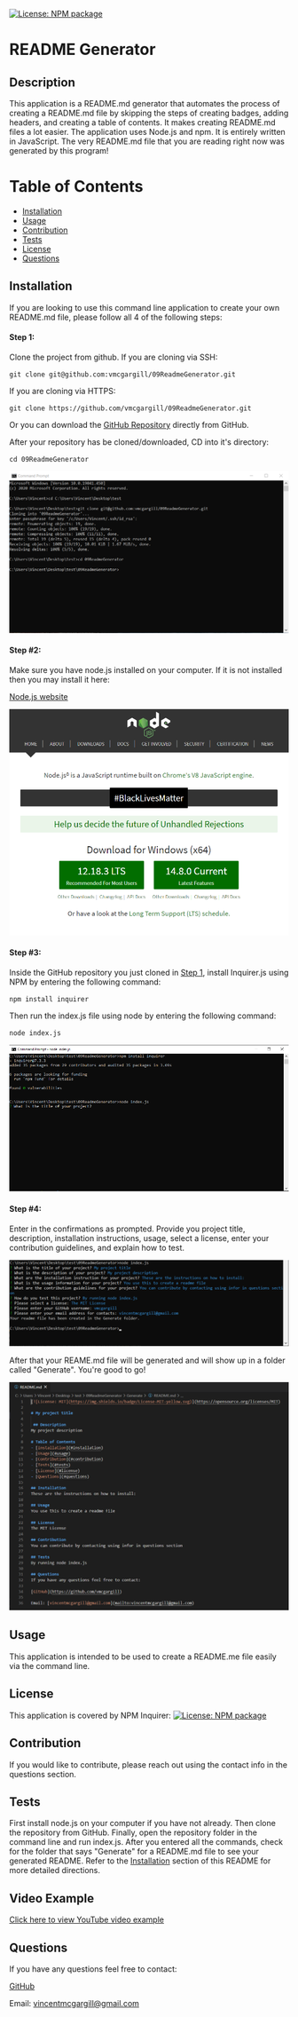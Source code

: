 [![License: NPM package](https://img.shields.io/badge/License-NPM%20Inquirer%20Package-green.svg)](https://www.npmjs.com/package/inquirer)

# README Generator
 
 ## Description 
This application is a README.md generator that automates the process of creating a README.md file by skipping the steps of creating badges, adding headers, and creating a table of contents. It makes creating README.md files a lot easier. The application uses Node.js and npm. It is entirely written in JavaScript. The very README.md file that you are reading right now was generated by this program!
 
# Table of Contents 
- [Installation](#installation) 
- [Usage](#usage) 
- [Contribution](#contribution) 
- [Tests](#tests) 
- [License](#license) 
- [Questions](#questions) 
 
## Installation

If you are looking to use this command line application to create your own README.md file, please follow all 4 of the following steps:

#### Step 1: 

Clone the project from github. If you are cloning via SSH:

```
git clone git@github.com:vmcgargill/09ReadmeGenerator.git 
```

If you are cloning via HTTPS:

```
git clone https://github.com/vmcgargill/09ReadmeGenerator.git
```

Or you can download the [GitHub Repository](https://github.com/vmcgargill/09ReadmeGenerator) directly from GitHub. 

After your repository has be cloned/downloaded, CD into it's directory:

```
cd 09ReadmeGenerator
```

![Step 1](./images/Screenshot_1.png)

#### Step #2:

Make sure you have node.js installed on your computer. If it is not installed then you may install it here:

[Node.js website](https://nodejs.org/en)

![Step 2](./images/Screenshot_2.png)

#### Step #3: 

Inside the GitHub repository you just cloned in [Step 1](####Step1:), install Inquirer.js using NPM by entering the following command:

```
npm install inquirer
```

Then run the index.js file using node by entering the following command: 

```
node index.js
``` 

![Step 3](./images/Screenshot_3.png)

#### Step #4:

Enter in the confirmations as prompted. Provide you project title, description, installation instructions, usage, select a license, enter your contribution guidelines, and explain how to test. 

![Step 4](./images/Screenshot_4.png)

After that your REAME.md file will be generated and will show up in a folder called "Generate". You're good to go! 

![Results](./images/Screenshot_5.png)
 
## Usage 
This application is intended to be used to create a README.me file easily via the command line.

## License
This application is covered by NPM Inquirer: [![License: NPM package](https://img.shields.io/badge/License-NPM%20Inquirer%20Package-green.svg)](https://www.npmjs.com/package/inquirer)
 
## Contribution 
If you would like to contribute, please reach out using the contact info in the questions section.
 
## Tests 
First install node.js on your computer if you have not already. Then clone the repository from GitHub. Finally, open the repository folder in the command line and run index.js. After you entered all the commands, check for the folder that says "Generate" for a README.md file to see your generated README. Refer to the [Installation](#Installation) section of this README for more detailed directions.

## Video Example

[Click here to view YouTube video example](https://youtu.be/NHmEnpzxq6I)

## Questions 
If you have any questions feel free to contact: 

[GitHub](https://github.com/vmcgargill) 

Email: [vincentmcgargill@gmail.com](mailto:vincentmcgargill@gmail.com)